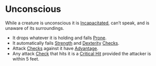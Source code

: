 # Unconscious

 While a creature is unconscious it is [Incapacitated](Incapacitated.md), can’t speak, and is unaware of its surroundings.
 
- It drops whatever it is holding and falls [Prone](Prone.md).
- It automatically fails [Strength](../Player%20Characters/Chosen%20Statistics/Strength.md) and [Dexterity](../Player%20Characters/Chosen%20Statistics/Dexterity.md) [Checks](../Game%20Procedures/Check.md).
- Attack [Checks](../Game%20Procedures/Check.md) against it have [Advantage](../Game%20Procedures/Dice%20Rolls/Advantage.md).
- Any attack [Check](../Game%20Procedures/Check.md) that hits it is a [Critical Hit](../Game%20Procedures/Dice%20Rolls/Critical%20Hit.md) provided the attacker is within 5 feet.